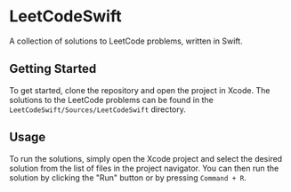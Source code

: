 # LeetCodeSwift

A collection of solutions to LeetCode problems, written in Swift.

## Getting Started

To get started, clone the repository and open the project in Xcode. The solutions to the LeetCode problems can be found in the `LeetCodeSwift/Sources/LeetCodeSwift` directory.

## Usage

To run the solutions, simply open the Xcode project and select the desired solution from the list of files in the project navigator. You can then run the solution by clicking the "Run" button or by pressing `Command + R`.

